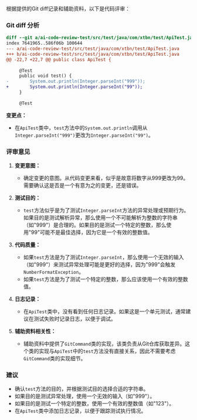 根据提供的Git diff记录和辅助资料，以下是代码评审：

### Git diff 分析

```diff
diff --git a/ai-code-review-test/src/test/java/com/xtbn/test/ApiTest.java b/ai-code-review-test/src/test/java/com/xtbn/test/ApiTest.java
index 7641965..586f06b 100644
--- a/ai-code-review-test/src/test/java/com/xtbn/test/ApiTest.java
+++ b/ai-code-review-test/src/test/java/com/xtbn/test/ApiTest.java
@@ -22,7 +22,7 @@ public class ApiTest {
 
     @Test
     public void test() {
-        System.out.println(Integer.parseInt("999"));
+        System.out.println(Integer.parseInt("99"));
     }
 
     @Test
```

**变更点：**
- 在`ApiTest`类中，`test`方法中的`System.out.println`调用从`Integer.parseInt("999")`更改为`Integer.parseInt("99")`。

### 评审意见

1. **变更意图：**
   - 确定变更的意图。从代码变更来看，似乎是故意将数字从999更改为99。需要确认这是否是一个有意为之的变更，还是错误。

2. **测试目的：**
   - `test`方法似乎是为了测试`Integer.parseInt`方法的异常处理或预期行为。如果目的是测试解析异常，那么使用一个不可能解析为整数的字符串（如"999"）是合理的。如果目的是测试一个特定的整数，那么使用"99"可能不是最佳选择，因为它是一个有效的整数值。

3. **代码质量：**
   - 如果`test`方法是为了测试`Integer.parseInt`，那么使用一个无效的输入（如"999"）来测试异常处理可能是更好的选择，因为"999"会触发`NumberFormatException`。
   - 如果`test`方法是为了测试一个特定的整数，那么应该使用一个有效的整数值。

4. **日志记录：**
   - 在`ApiTest`类中，没有看到任何日志记录。如果这是一个单元测试，通常建议在测试失败时记录日志，以便于调试。

5. **辅助资料相关性：**
   - 辅助资料中提供了`GitCommand`类的实现，该类负责从Git仓库获取差异。这个类的实现与`ApiTest`中的`test`方法没有直接关系，因此不需要考虑`GitCommand`类的实现细节。

### 建议

- 确认`test`方法的目的，并根据测试目的选择合适的字符串。
- 如果目的是测试异常处理，使用一个无效的输入（如"999"）。
- 如果目的是测试一个特定的整数，使用一个有效的整数值（如"123"）。
- 在`ApiTest`类中添加日志记录，以便于跟踪测试执行情况。
